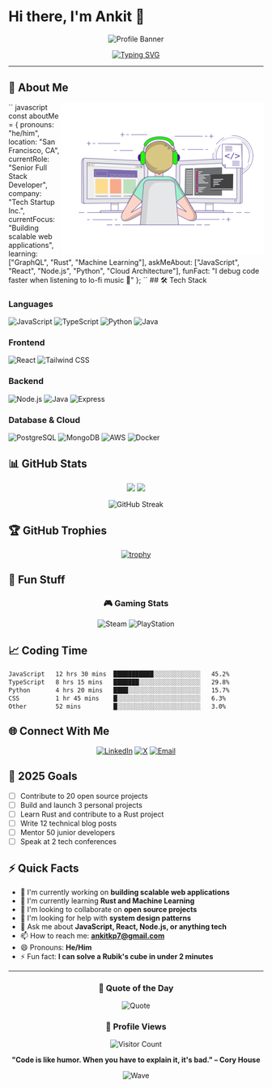 # Hi there, I'm Ankit 👋

<div align="center">

![Profile Banner](https://capsule-render.vercel.app/api?type=waving&color=gradient&customColorList=6,11,20&height=180&section=header&text=Welcome%20to%20my%20GIT%20World!&fontSize=42&fontColor=fff&animation=twinkling&fontAlignY=32)

</div>

<div align="center">

[![Typing SVG](https://readme-typing-svg.demolab.com?font=Fira+Code&size=22&duration=3000&pause=1000&color=58A6FF&center=true&vCenter=true&width=600&lines=Full+Stack+Developer;Open+Source+Enthusiast;Problem+Solver;Always+Learning+New+Things)](https://git.io/typing-svg)

</div>

---

## 🚀 About Me

<img align="right" alt="Coding" width="400" src="https://raw.githubusercontent.com/devSouvik/devSouvik/master/gif3.gif">
``
javascript
const aboutMe = {
    pronouns: "he/him",
    location: "San Francisco, CA",
    currentRole: "Senior Full Stack Developer",
    company: "Tech Startup Inc.",
    currentFocus: "Building scalable web applications",
    learning: ["GraphQL", "Rust", "Machine Learning"],
    askMeAbout: ["JavaScript", "React", "Node.js", "Python", "Cloud Architecture"],
    funFact: "I debug code faster when listening to lo-fi music 🎵"
};
``
## 🛠️ Tech Stack

### Languages
![JavaScript](https://img.shields.io/badge/-JavaScript-F7DF1E?style=flat-square&logo=javascript&logoColor=black)
![TypeScript](https://img.shields.io/badge/-TypeScript-3178C6?style=flat-square&logo=typescript&logoColor=white)
![Python](https://img.shields.io/badge/-Python-3776AB?style=flat-square&logo=python&logoColor=white)
![Java](https://img.shields.io/badge/-Java-ED8B00?style=flat-square&logo=java&logoColor=white)

### Frontend
![React](https://img.shields.io/badge/-React-61DAFB?style=flat-square&logo=react&logoColor=black)
![Tailwind CSS](https://img.shields.io/badge/-Tailwind_CSS-38B2AC?style=flat-square&logo=tailwind-css&logoColor=white)

### Backend
![Node.js](https://img.shields.io/badge/-Node.js-339933?style=flat-square&logo=node.js&logoColor=white)
![Java](https://img.shields.io/badge/-Java-ED8B00?style=flat-square&logo=java&logoColor=white)
![Express](https://img.shields.io/badge/-Express-000000?style=flat-square&logo=express&logoColor=white)

### Database & Cloud
![PostgreSQL](https://img.shields.io/badge/-PostgreSQL-336791?style=flat-square&logo=postgresql&logoColor=white)
![MongoDB](https://img.shields.io/badge/-MongoDB-47A248?style=flat-square&logo=mongodb&logoColor=white)
![AWS](https://img.shields.io/badge/-AWS-232F3E?style=flat-square&logo=amazon-aws&logoColor=white)
![Docker](https://img.shields.io/badge/-Docker-2496ED?style=flat-square&logo=docker&logoColor=white)

## 📊 GitHub Stats

<div align="center">

<img height="180em" src="https://github-readme-stats.vercel.app/api?username=ank-pandey&show_icons=true&theme=tokyonight&include_all_commits=true&count_private=true"/>
<img height="180em" src="https://github-readme-stats.vercel.app/api/top-langs/?username=ank-pandey&layout=compact&langs_count=8&theme=tokyonight"/>

</div>

<div align="center">

![GitHub Streak](https://github-readme-streak-stats.herokuapp.com/?user=yourusername&theme=tokyonight)

</div>

## 🏆 GitHub Trophies

<div align="center">

[![trophy](https://github-profile-trophy.vercel.app/?username=ank-pandey&theme=onedark&column=7)](https://github.com/ryo-ma/github-profile-trophy)

</div>

<!--END_SECTION:activity-->

## 🌟 Fun Stuff

<div align="center">

### 🎮 Gaming Stats
![Steam](https://img.shields.io/badge/-Steam-000000?style=flat-square&logo=steam&logoColor=white)
![PlayStation](https://img.shields.io/badge/-PlayStation-003791?style=flat-square&logo=playstation&logoColor=white)

</div>

## 📈 Coding Time

<!--START_SECTION:waka-->
```text
JavaScript   12 hrs 30 mins  ███████████░░░░░░░░░░░░░   45.2%
TypeScript   8 hrs 15 mins   ███████░░░░░░░░░░░░░░░░░   29.8%
Python       4 hrs 20 mins   ████░░░░░░░░░░░░░░░░░░░░   15.7%
CSS          1 hr 45 mins    █░░░░░░░░░░░░░░░░░░░░░░░   6.3%
Other        52 mins         █░░░░░░░░░░░░░░░░░░░░░░░   3.0%
```
<!--END_SECTION:waka-->

## 🌐 Connect With Me

<div align="center">

[![LinkedIn](https://img.shields.io/badge/-LinkedIn-0077B5?style=for-the-badge&logo=linkedin&logoColor=white)](https://linkedin.com/in/ankit-kumar-pandey-87137265)
[![X](https://img.shields.io/badge/-X-1DA1F2?style=for-the-badge&logo=X&logoColor=white)](https://x.com/ankit_002)
[![Email](https://img.shields.io/badge/-Email-D14836?style=for-the-badge&logo=gmail&logoColor=white)](mailto:ankitkp7@gmail.com)

</div>

## 🎯 2025 Goals

- [ ] Contribute to 20 open source projects
- [ ] Build and launch 3 personal projects
- [ ] Learn Rust and contribute to a Rust project
- [ ] Write 12 technical blog posts
- [ ] Mentor 50 junior developers
- [ ] Speak at 2 tech conferences

## ⚡ Quick Facts

- 🔭 I'm currently working on **building scalable web applications**
- 🌱 I'm currently learning **Rust and Machine Learning**
- 👯 I'm looking to collaborate on **open source projects**
- 🤔 I'm looking for help with **system design patterns**
- 💬 Ask me about **JavaScript, React, Node.js, or anything tech**
- 📫 How to reach me: **ankitkp7@gmail.com**
- 😄 Pronouns: **He/Him**
- ⚡ Fun fact: **I can solve a Rubik's cube in under 2 minutes**

---

<div align="center">

### 💫 Quote of the Day
![Quote](https://quotes-github-readme.vercel.app/api?type=horizontal&theme=tokyonight)

### 👀 Profile Views
![Visitor Count](https://profile-counter.glitch.me/ankit-pandey/count.svg)

**"Code is like humor. When you have to explain it, it's bad." – Cory House**

</div>

<div align="center">

![Wave](https://raw.githubusercontent.com/mayhemantt/mayhemantt/Update/svg/Bottom.svg)

</div>
